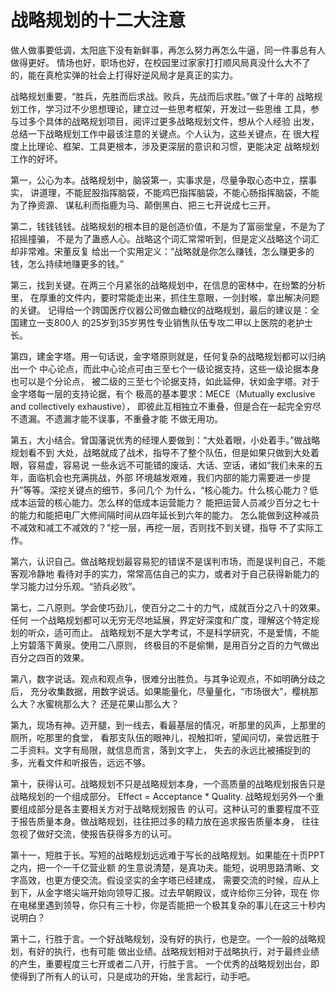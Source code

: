 # 战略规划的十二大注意

做人做事要低调，太阳底下没有新鲜事，再怎么努力再怎么牛逼，同一件事总有人做得更好。 情场也好，职场也好，在校园里过家家打打顺风局真没什么大不了的，能在真枪实弹的社会上打得好逆风局才是真正的实力。

战略规划重要，“胜兵，先胜而后求战。败兵，先战而后求胜。”做了十年的 战略规划工作，学习过不少思想理论，建立过一些思考框架，开发过一些思维 工具，参与过多个具体的战略规划项目，阅评过更多战略规划文件，想从个人经验 出发，总结一下战略规划工作中最该注意的关键点。个人认为，这些关键点，在 很大程度上比理论、框架、工具更根本，涉及更深层的意识和习惯，更能决定 战略规划工作的好坏。

第一，公心为本。战略规划中，脑袋第一，实事求是，尽量争取心态中立，摆事实， 讲道理，不能屁股指挥脑袋，不能鸡巴指挥脑袋，不能心肠指挥脑袋，不能为了挣资源、 谋私利而指鹿为马、颠倒黑白、把三七开说成七三开。

第二，钱钱钱钱。战略规划的根本目的是创造价值，不是为了富丽堂皇，不是为了招摇撞骗， 不是为了蛊惑人心。战略这个词汇常常听到，但是定义战略这个词汇却非常难。宋董反复 给出一个实用定义：“战略就是你怎么赚钱，怎么赚更多的钱，怎么持续地赚更多的钱。”

第三，找到关键。在两三个月紧张的战略规划中，在信息的密林中，在纷繁的分析里， 在厚重的文件内，要时常能走出来，抓住生意眼，一剑封喉，拿出解决问题的关键。 记得给一个跨国医疗仪器公司做血糖仪的战略规划，最后的建议是：全国建立一支800人 的25岁到35岁男性专业销售队伍专攻二甲以上医院的老护士长。

第四，建金字塔。用一句话说，金字塔原则就是，任何复杂的战略规划都可以归纳出一个 中心论点，而此中心论点可由三至七个一级论据支持，这些一级论据本身也可以是个分论点， 被二级的三至七个论据支持，如此延伸，状如金字塔。对于金字塔每一层的支持论据，有个 极高的基本要求：MECE（Mutually exclusive and collectively exhaustive）， 即彼此互相独立不重叠，但是合在一起完全穷尽不遗漏。不遗漏才能不误事，不重叠才能 不做无用功。

第五，大小结合。曾国藩说优秀的经理人要做到：“大处着眼，小处着手。”做战略规划看不到 大处，战略就成了战术，指导不了整个队伍，但是如果只做到大处着眼，容易虚，容易说 一些永远不可能错的废话、大话、空话，诸如“我们未来的五年，面临机会也充满挑战，外部 环境越发艰难，我们内部的能力需要进一步提升”等等。深挖关键点的细节，多问几个 为什么，“核心能力。什么核心能力？低成本运营的核心能力。怎么样的低成本运营能力？ 能把运营人员减少百分之七十的能力和能把电厂大修间隔时间从四年延长到六年的能力。 怎么能做到这种减员不减效和减工不减效的？”挖一层，再挖一层，否则找不到关键，指导 不了实际工作。

第六，认识自己。做战略规划最容易犯的错误不是误判市场，而是误判自己，不能客观冷静地 看待对手的实力，常常高估自己的实力，或者对于自己获得新能力的学习能力过分乐观。“骄兵必败”。

第七，二八原则。学会使巧劲儿，使百分之二十的力气，成就百分之八十的效果。任何 一个战略规划都可以无穷无尽地延展，界定好深度和广度，理解这个特定规划的听众，适可而止。 战略规划不是大学考试，不是科学研究，不是爱情，不能上穷碧落下黄泉。使用二八原则， 终极目的不是偷懒，是用百分之百的力气做出百分之四百的效果。

第八，数字说话。观点和观点争，很难分出胜负。与其争论观点，不如明确分歧之后， 充分收集数据，用数字说话。如果能量化，尽量量化，“市场很大”，樱桃那么大？水蜜桃那么大？ 还是花果山那么大？

第九，现场有神。迈开腿，到一线去，看最基层的情况，听那里的风声，上那里的厕所，吃那里的食堂， 看那支队伍的眼神儿，视触扣听，望闻问切，亲尝远胜于二手资料。文字有局限，就信息而言，落到文字上， 失去的永远比被捕捉到的多，光看文件和听报告，远远不够。

第十，获得认可。战略规划不只是战略规划本身，一个高质量的战略规划报告只是战略规划的一个组成部分。 Effect = Acceptance \* Quality. 战略规划另外一个重要组成部分是各主要相关方对于战略规划报告 的认可。这种认可的重要程度不亚于报告质量本身。做战略规划，往往把过多的精力放在追求报告质量本身， 往往忽视了做好交流，使报告获得多方的认可。

第十一，短胜于长。写短的战略规划远远难于写长的战略规划。如果能在十页PPT之内，把一个一千亿营业额 的生意说清楚，是真功夫。能短，说明思路清晰、文字高效，也更方便交流。假设坚实的金字塔已经建成， 需要交流的时候，应从上到下，从金字塔尖端开始向领导汇报。过去早朝殿议，或许给你三分钟，现在 你在电梯里遇到领导，你只有三十秒，你是否能把一个极其复杂的事儿在这三十秒内说明白？

第十二，行胜于言。一个好战略规划，没有好的执行，也是空。一个一般的战略规划，有好的执行，也有可能 做出业绩。战略规划相对于战略执行，对于最终业绩的产生，重要程度三七开或者二八开，行胜于言。 一个优秀的战略规划出台，即使得到了所有人的认可，只是成功的开始，坐言起行，动手吧。
